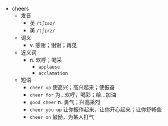 - cheers
  - 发音
    - 英 `/tʃɪəz/`
    - 美 `/tʃɪrz/`
  - 词义
    - v. 感谢；谢谢；再见
  - 近义词
    - n. 欢呼；喝采
      - `applause`
      - `acclamation`
  - 短语
    - `cheer up` 使高兴；高兴起来；使振奋 
    - `cheer for` 为…欢呼，喝彩；给…加油 
    - `good cheer` n. 勇气；兴高采烈 
    - `cheer you up` 让你振作起来，让你开心起来；让你舒畅些 
    - `cheer on` 鼓励，为某人打气 
